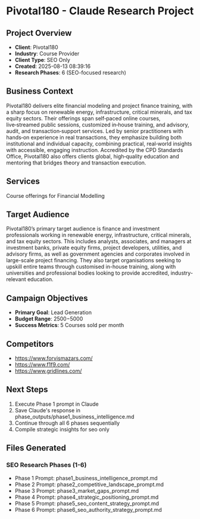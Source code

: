 # Pivotal180 - Claude Research Project

## Project Overview
- **Client**: Pivotal180
- **Industry**: Course Provider
- **Client Type**: SEO Only
- **Created**: 2025-08-13 08:39:16
- **Research Phases**: 6 (SEO-focused research)

## Business Context
Pivotal180 delivers elite financial modeling and project finance training, with a sharp focus on renewable energy, infrastructure, critical minerals, and tax equity sectors. Their offerings span self‑paced online courses, live‑streamed public sessions, customized in‑house training, and advisory, audit, and transaction‑support services. Led by senior practitioners with hands‑on experience in real transactions, they emphasize building both institutional and individual capacity, combining practical, real‑world insights with accessible, engaging instruction. Accredited by the CPD Standards Office, Pivotal180 also offers clients global, high‑quality education and mentoring that bridges theory and transaction execution.

## Services
Course offerings for Financial Modelling

## Target Audience
Pivotal180’s primary target audience is finance and investment professionals working in renewable energy, infrastructure, critical minerals, and tax equity sectors. This includes analysts, associates, and managers at investment banks, private equity firms, project developers, utilities, and advisory firms, as well as government agencies and corporates involved in large-scale project financing. They also target organisations seeking to upskill entire teams through customised in-house training, along with universities and professional bodies looking to provide accredited, industry-relevant education.

## Campaign Objectives
- **Primary Goal**: Lead Generation
- **Budget Range**: $2500-$5000
- **Success Metrics**: 5 Courses sold per month

## Competitors
- https://www.forvismazars.com/
- https://www.f1f9.com/
- https://www.gridlines.com/

## Next Steps
1. Execute Phase 1 prompt in Claude
2. Save Claude's response in phase_outputs/phase1_business_intelligence.md
3. Continue through all 6 phases sequentially
4. Compile strategic insights for seo only

## Files Generated
### SEO Research Phases (1-6)
- Phase 1 Prompt: phase1_business_intelligence_prompt.md
- Phase 2 Prompt: phase2_competitive_landscape_prompt.md
- Phase 3 Prompt: phase3_market_gaps_prompt.md
- Phase 4 Prompt: phase4_strategic_positioning_prompt.md
- Phase 5 Prompt: phase5_seo_content_strategy_prompt.md
- Phase 6 Prompt: phase6_seo_authority_strategy_prompt.md
